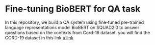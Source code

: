 # Fine-tuning BioBERT for QA task
 In this repository, we build a QA system using fine-tuned pre-trained language representations model BioBERT on SQUAD2.0 to answer questions based on the contexts from Cord-19 dataset.
you will find the CORD-19 dataset in this link [a link](https://allenai.org/data/cord-19)
